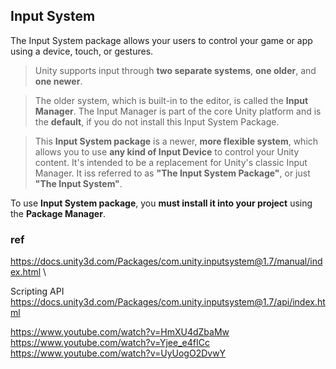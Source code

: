 ## Input System
The Input System package allows your users to control your game or app using a device, touch, or gestures.


> Unity supports input through **two separate systems**, **one older**, and **one newer**.

> The older system, which is built-in to the editor, is called the **Input Manager**. The Input Manager is part of the core Unity platform and is the **default**, if you do not install this Input System Package.

> This **Input System package** is a newer, **more flexible system**, which allows you to use **any kind of Input Device** to control your Unity content. It's intended to be a replacement for Unity's classic Input Manager. It iss referred to as **"The Input System Package"**, or just **"The Input System"**. 

To use **Input System package**, you **must install it into your project** using the **Package Manager**.



### ref
https://docs.unity3d.com/Packages/com.unity.inputsystem@1.7/manual/index.html \

Scripting API \
https://docs.unity3d.com/Packages/com.unity.inputsystem@1.7/api/index.html

https://www.youtube.com/watch?v=HmXU4dZbaMw \
https://www.youtube.com/watch?v=Yjee_e4fICc \
https://www.youtube.com/watch?v=UyUogO2DvwY
